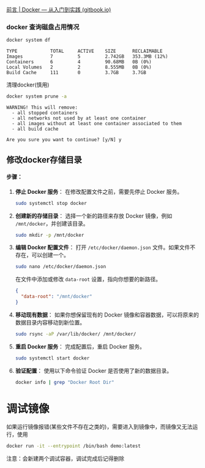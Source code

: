 [前言 | Docker — 从入门到实践 (gitbook.io)](https://yeasy.gitbook.io/docker_practice)

### docker 查询磁盘占用情况

```sh
docker system df
```

```
TYPE            TOTAL     ACTIVE    SIZE      RECLAIMABLE
Images          7         5         2.742GB   353.3MB (12%)
Containers      6         4         90.68MB   0B (0%)
Local Volumes   2         2         8.555MB   0B (0%)
Build Cache     111       0         3.7GB     3.7GB
```



清理docker(慎用)

```sh
docker system prune -a
```

```
WARNING! This will remove:
  - all stopped containers
  - all networks not used by at least one container
  - all images without at least one container associated to them
  - all build cache

Are you sure you want to continue? [y/N] y
```

## 修改docker存储目录

#### 步骤：

1. **停止 Docker 服务**： 在修改配置文件之前，需要先停止 Docker 服务。

   ```sh
   sudo systemctl stop docker
   ```

2. **创建新的存储目录**： 选择一个新的路径来存放 Docker 镜像，例如 `/mnt/docker`，并创建该目录。

   ```sh
   sudo mkdir -p /mnt/docker
   ```

3. **编辑 Docker 配置文件**： 打开 `/etc/docker/daemon.json` 文件。如果文件不存在，可以创建一个。

   ```sh
   sudo nano /etc/docker/daemon.json
   ```

   在文件中添加或修改 `data-root` 设置，指向你想要的新路径。

   ```json
   {
     "data-root": "/mnt/docker"
   }
   ```

4. **移动现有数据**： 如果你想保留现有的 Docker 镜像和容器数据，可以将原来的数据目录内容移动到新位置。

   ```sh
   sudo rsync -aP /var/lib/docker/ /mnt/docker/
   ```

5. **重启 Docker 服务**： 完成配置后，重启 Docker 服务。

   ```sh
   sudo systemctl start docker
   ```

6. **验证配置**： 使用以下命令验证 Docker 是否使用了新的数据目录。

   ```sh
   docker info | grep "Docker Root Dir"
   ```



# 调试镜像

如果运行镜像报错(某些文件不存在之类的)，需要进入到镜像中，而镜像又无法运行，使用

```sh
docker run -it --entrypoint /bin/bash demo:latest
```

注意：会新建两个调试容器，调试完成后记得删除